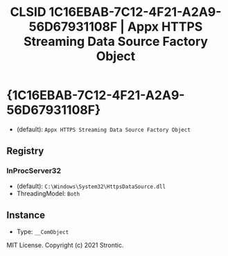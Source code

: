 ﻿---
title: "CLSID 1C16EBAB-7C12-4F21-A2A9-56D67931108F | Appx HTTPS Streaming Data Source Factory Object"
excerpt: What is COM-Object CLSID 1C16EBAB-7C12-4F21-A2A9-56D67931108F?
---

# {1C16EBAB-7C12-4F21-A2A9-56D67931108F}

* (default): `Appx HTTPS Streaming Data Source Factory Object`

## Registry


### InProcServer32

* (default): `C:\Windows\System32\HttpsDataSource.dll`
* ThreadingModel: `Both`

## Instance

* Type: `__ComObject`

MIT License. Copyright (c) 2021 Strontic.


